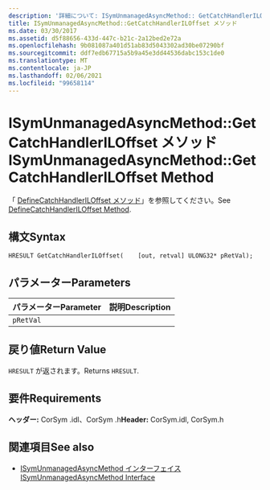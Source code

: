 ```yaml
---
description: '詳細について: ISymUnmanagedAsyncMethod:: GetCatchHandlerILOffset メソッド'
title: ISymUnmanagedAsyncMethod::GetCatchHandlerILOffset メソッド
ms.date: 03/30/2017
ms.assetid: d5f88656-433d-447c-b21c-2a12bed2e72a
ms.openlocfilehash: 9b081087a401d51ab83d5043302ad30be07290bf
ms.sourcegitcommit: ddf7edb67715a5b9a45e3dd44536dabc153c1de0
ms.translationtype: MT
ms.contentlocale: ja-JP
ms.lasthandoff: 02/06/2021
ms.locfileid: "99658114"
---
```

# <a name="isymunmanagedasyncmethodgetcatchhandleriloffset-method"></a><span data-ttu-id="56253-103">ISymUnmanagedAsyncMethod::GetCatchHandlerILOffset メソッド</span><span class="sxs-lookup"><span data-stu-id="56253-103">ISymUnmanagedAsyncMethod::GetCatchHandlerILOffset Method</span></span>

<span data-ttu-id="56253-104">「 [DefineCatchHandlerILOffset メソッド](isymunmanagedasyncmethodpropertieswriter-definecatchhandleriloffset-method.md)」を参照してください。</span><span class="sxs-lookup"><span data-stu-id="56253-104">See [DefineCatchHandlerILOffset Method](isymunmanagedasyncmethodpropertieswriter-definecatchhandleriloffset-method.md).</span></span>  
  
## <a name="syntax"></a><span data-ttu-id="56253-105">構文</span><span class="sxs-lookup"><span data-stu-id="56253-105">Syntax</span></span>  
  
```idl  
HRESULT GetCatchHandlerILOffset(    [out, retval] ULONG32* pRetVal);  
```  
  
## <a name="parameters"></a><span data-ttu-id="56253-106">パラメーター</span><span class="sxs-lookup"><span data-stu-id="56253-106">Parameters</span></span>  
  
|<span data-ttu-id="56253-107">パラメーター</span><span class="sxs-lookup"><span data-stu-id="56253-107">Parameter</span></span>|<span data-ttu-id="56253-108">説明</span><span class="sxs-lookup"><span data-stu-id="56253-108">Description</span></span>|  
|---------------|-----------------|  
|`pRetVal`||  
  
## <a name="return-value"></a><span data-ttu-id="56253-109">戻り値</span><span class="sxs-lookup"><span data-stu-id="56253-109">Return Value</span></span>  

 <span data-ttu-id="56253-110">`HRESULT` が返されます。</span><span class="sxs-lookup"><span data-stu-id="56253-110">Returns `HRESULT`.</span></span>  
  
## <a name="requirements"></a><span data-ttu-id="56253-111">要件</span><span class="sxs-lookup"><span data-stu-id="56253-111">Requirements</span></span>  

 <span data-ttu-id="56253-112">**ヘッダー:** CorSym .idl、CorSym .h</span><span class="sxs-lookup"><span data-stu-id="56253-112">**Header:** CorSym.idl, CorSym.h</span></span>  
  
## <a name="see-also"></a><span data-ttu-id="56253-113">関連項目</span><span class="sxs-lookup"><span data-stu-id="56253-113">See also</span></span>

- [<span data-ttu-id="56253-114">ISymUnmanagedAsyncMethod インターフェイス</span><span class="sxs-lookup"><span data-stu-id="56253-114">ISymUnmanagedAsyncMethod Interface</span></span>](isymunmanagedasyncmethod-interface.md)
